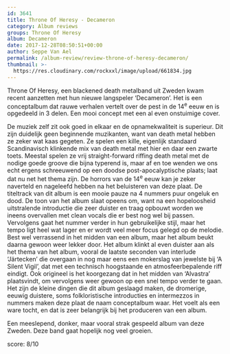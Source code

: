 ```yaml
---
id: 3641
title: Throne Of Heresy - Decameron
category: Album reviews
groups: Throne Of Heresy
album: Decameron
date: 2017-12-28T08:50:51+00:00
author: Seppe Van Ael
permalink: /album-review/review-throne-of-heresy-decameron/
thumbnail: >-
  https://res.cloudinary.com/rockxxl/image/upload/661834.jpg
---
```

Throne Of Heresy, een blackened death metalband uit Zweden kwam recent aanzetten met hun nieuwe langspeler ‘Decameron’. Het is een conceptalbum dat rauwe verhalen vertelt over de pest in de 14<sup>e</sup> eeuw en is opgedeeld in 3 delen. Een mooi concept met een al even onstuimige cover.

De muziek zelf zit ook goed in elkaar en de opnamekwaliteit is superieur. Dit zijn duidelijk geen beginnende muzikanten, want van death metal hebben ze zeker wat kaas gegeten. Ze spelen een kille, eigenlijk standaard Scandinavisch klinkende mix van death metal met hier en daar een zwarte toets. Meestal spelen ze vrij straight-forward riffing death metal met de nodige goede groove die bijna typerend is, maar af en toe wenden we ons echt ergens schreeuwend op een doodse post-apocalyptische plaats; laat dat nu net het thema zijn. De horrors van de 14<sup>e</sup> eeuw kan je zeker naverteld en nageleefd hebben na het beluisteren van deze plaat. De titeltrack van dit album is een mooie pauze na 4 nummers puur ongeluk en dood. De toon van het album slaat opeens om, want na een hopeloosheid uitstralende introductie die zeer duister en traag opbouwt worden we ineens overvallen met clean vocals die er best nog wel bij passen. Vervolgens gaat het nummer verder in hun gebruikelijke stijl, maar het tempo ligt heel wat lager en er wordt veel meer focus gelegd op de melodie. Best wel verrassend in het midden van een album, maar het album beukt daarna gewoon weer lekker door. Het album klinkt al even duister aan als het thema van het album, vooral de laatste seconden van interlude ‘Järtecken’ die overgaan in nog maar eens een mokerslag van jewelste bij ‘A Silent Vigil’, dat met een technisch hoogstaande en atmosfeerbepalende riff eindigt. Ook origineel is het koorgezang dat in het midden van ‘Alvastra’ plaatsvindt, om vervolgens weer gewoon op een snel tempo verder te gaan. Het zijn de kleine dingen die dit album geslaagd maken, de dromerige, eeuwig duistere, soms folkloristische introducties en intermezzos in nummers maken deze plaat de naam conceptalbum waar. Het voelt als een ware tocht, en dat is zeer belangrijk bij het produceren van een album.

Een meeslepend, donker, maar vooral strak gespeeld album van deze Zweden. Deze band gaat hopelijk nog veel groeien.

score: 8/10
